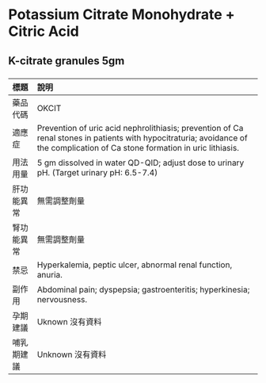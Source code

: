 # Potassium Citrate Monohydrate + Citric Acid

## K-citrate granules 5gm

##### 

| 標題       | 說明                                                                                                                                                                           |
|:-----------|:-------------------------------------------------------------------------------------------------------------------------------------------------------------------------------|
| 藥品代碼   | OKCIT                                                                                                                                                                          |
| 適應症     | Prevention of uric acid nephrolithiasis; prevention of Ca renal stones in patients with hypocitraturia; avoidance of the complication of Ca stone formation in uric lithiasis. |
| 用法用量   | 5 gm dissolved in water QD-QID; adjust dose to urinary pH. (Target urinary pH: 6.5-7.4)                                                                                        |
| 肝功能異常 | 無需調整劑量                                                                                                                                                                   |
| 腎功能異常 | 無需調整劑量                                                                                                                                                                   |
| 禁忌       | Hyperkalemia, peptic ulcer, abnormal renal function, anuria.                                                                                                                   |
| 副作用     | Abdominal pain; dyspepsia; gastroenteritis; hyperkinesia; nervousness.                                                                                                         |
| 孕期建議   | Uknown 沒有資料                                                                                                                                                                |
| 哺乳期建議 | Unknown 沒有資料                                                                                                                                                               |

